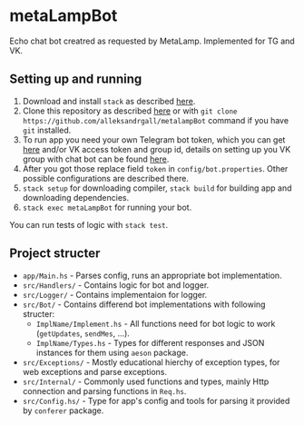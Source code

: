 # metaLampBot
Echo chat bot creatred as requested by MetaLamp. Implemented for TG and VK.
## Setting up and running
1. Download and install `stack` as described [here](https://docs.haskellstack.org/en/stable/install_and_upgrade/).
2. Clone this repository as described [here](https://docs.github.com/en/repositories/creating-and-managing-repositories/cloning-a-repository) or with `git clone https://github.com/alleksandrgall/metalampBot` command if you have `git` installed.
3. To run app you need your own Telegram bot token, which you can get [here](https://telegram.me/BotFather) and/or VK access token and group id, details on setting up you VK group with chat bot can be found [here](https://dev.vk.com/api/bots/getting-started).
4. After you got those replace field `token` in `config/bot.properties`. Other possible configurations are described there.
5. `stack setup` for downloading compiler, 
   `stack build` for building app and downloading dependencies.
6. `stack exec metaLampBot` for running your bot.

You can run tests of logic with `stack test`.

## Project structer
* `app/Main.hs` - Parses config, runs an appropriate bot implementation.
* `src/Handlers/` - Contains logic for bot and logger.
* `src/Logger/` - Contains implementaion for logger.
* `src/Bot/` - Contains differend bot implementations with following structer:
    * `ImplName/Implement.hs` - All functions need for bot logic to work (`getUpdates`, `sendMes`, ...).
    * `ImplName/Types.hs` - Types for different responses and JSON instances for them using `aeson` package.
* `src/Exceptions/` - Mostly educational hierchy of exception types, for web exceptions and parse exceptions. 
* `src/Internal/` - Commonly used functions and types, mainly Http connection and parsing functions in `Req.hs`.
* `src/Config.hs/` - Type for app's config and tools for parsing it provided by `conferer` package.
